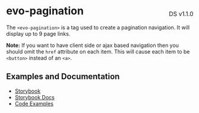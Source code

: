 <h1 style='display: flex; justify-content: space-between; align-items: center;'>
    <span>
        evo-pagination
    </span>
    <span style='font-weight: normal; font-size: medium; margin-bottom: -15px;'>
        DS v1.1.0
    </span>
</h1>

The `<evo-pagination>` is a tag used to create a pagination navigation. It will display up to 9 page links.

**Note:** If you want to have client side or ajax based navigation then you should omit the `href` attribute on each item. This will cause each item to be `<button>` instead of an `<a>`.

## Examples and Documentation

- [Storybook](https://ebay.github.io/evo-web/ebayui-core/?path=/story/navigation-disclosure-evo-pagination)
- [Storybook Docs](https://ebay.github.io/evo-web/ebayui-core/?path=/docs/navigation-disclosure-evo-pagination)
- [Code Examples](https://github.com/eBay/evo-web/tree/main/packages/ebayui-core/src/components/evo-pagination/examples)
